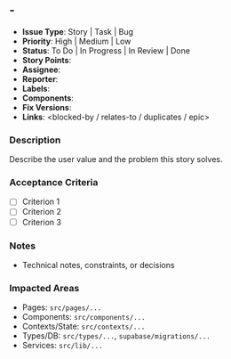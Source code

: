 ## <Jira Key> - <Summary>

- **Issue Type**: Story | Task | Bug
- **Priority**: High | Medium | Low
- **Status**: To Do | In Progress | In Review | Done
- **Story Points**: <number>
- **Assignee**: <name>
- **Reporter**: <name>
- **Labels**: <comma-separated>
- **Components**: <comma-separated>
- **Fix Versions**: <comma-separated>
- **Links**: <blocked-by / relates-to / duplicates / epic>

### Description

Describe the user value and the problem this story solves.

### Acceptance Criteria

- [ ] Criterion 1
- [ ] Criterion 2
- [ ] Criterion 3

### Notes

- Technical notes, constraints, or decisions

### Impacted Areas

- Pages: `src/pages/...`
- Components: `src/components/...`
- Contexts/State: `src/contexts/...`
- Types/DB: `src/types/...`, `supabase/migrations/...`
- Services: `src/lib/...`
